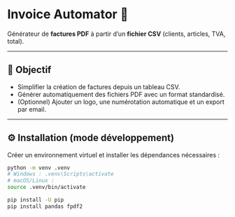 # Invoice Automator 🧾

Générateur de **factures PDF** à partir d’un **fichier CSV** (clients, articles, TVA, total).

---

## 🚀 Objectif
- Simplifier la création de factures depuis un tableau CSV.  
- Générer automatiquement des fichiers PDF avec un format standardisé.  
- (Optionnel) Ajouter un logo, une numérotation automatique et un export par email.  

---

## ⚙️ Installation (mode développement)

Créer un environnement virtuel et installer les dépendances nécessaires :

```bash
python -m venv .venv
# Windows : .venv\Scripts\activate
# macOS/Linux :
source .venv/bin/activate

pip install -U pip
pip install pandas fpdf2
